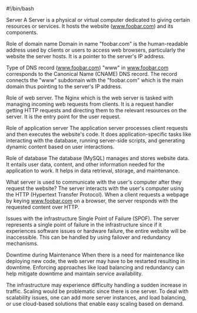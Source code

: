 #!/bin/bash

Server
A Server is a physical or virtual computer dedicated to giving certain resources or services. It hosts the website (www.foobar.com) and its components.

Role of domain name
Domain in name "foobar.com" is the human-readable address used by clients or users to access web browsers, particularly the website the server hosts. It is a pointer to the server's IP address. 

Type of DNS record (www.foobar.com)
"www" in www.foobar.com corresponds to the Canonical Name (CNAME) DNS record. The record connects the "www" subdomain with the "foobar.com" which is the main domain thus pointing to the server's IP address. 

Role of web server.
The Nginx which is the web server is tasked with managing incoming web requests from clients. It is a request handler getting HTTP requests and directing them to the relevant resources on the server. It is the entry point for the user request. 

Role of application server
The application server processes client requests and then executes the website's code. It does application-specific tasks like interacting with the database, running server-side scripts, and generating dynamic content based on user interactions. 

Role of database
The database (MySQL) manages and stores website data. It entails user data, content, and other information needed for the application to work. It helps in data retrieval, storage, and maintenance. 

What server is used to communicate with the user's computer after they request the website? 
The server interacts with the user's computer using the HTTP (Hypertext Transfer Protocol). When a client requests a webpage by keying www.foobar.com on a browser, the server responds with the requested content over HTTP.


Issues with the infrastructure
Single Point of Failure (SPOF).
The server represents a single point of failure in the infrastructure since if it experiences software issues or hardware failure, the entire website will be inaccessible. This can be handled by using failover and redundancy mechanisms. 

Downtime during Maintenance
When there is a need for maintenance like deploying new code, the web server may have to be restarted resulting in downtime. Enforcing approaches like load balancing and redundancy can help mitigate downtime and maintain service availability. 

The infrastructure may experience difficulty handling a sudden increase in traffic. Scaling would be problematic since there is one server. To deal with scalability issues, one can add more server instances, and load balancing, or use cloud-based solutions that enable easy scaling based on demand. 

